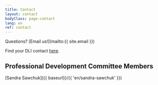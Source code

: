 ```yaml
---
title: Contact
layout: contact
bodyClass: page-contact
lang: en
ref: contact
---
```


Questions? [Email us!](mailto:{{ site.email }})

Find your DLI contact [here](https://www.statcan.gc.ca/eng/dli/contact).

## Professional Development Committee Members

[Sandra Sawchuk]({{ baseurl}}/{{ 'en/sandra-sawchuk' }})
